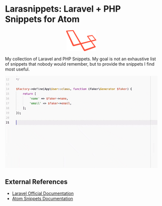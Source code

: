 # Larasnippets: Laravel + PHP Snippets for Atom

<p style="text-align:center;">
    <img width="100" height="69" src="./laravel-l-slant.png" />
</p>

My collection of Laravel and PHP Snippets. My goal is not an exhaustive list of snippets that nobody would remember, but to provide the snippets I find most useful.

![Package Screenshot](./screenshot.gif)

## External References

* [Laravel Official Documentation](https://laravel.com/docs)
* [Atom Snippets Documentation](http://flight-manual.atom.io/using-atom/sections/snippets/)
